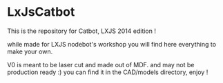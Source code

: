 LxJsCatbot
==========

This is the repository for Catbot, LXJS 2014 edition !
 
while made for LXJS nodebot's workshop you will find here everything to make your own. 

V0 is meant to be laser cut and made out of MDF. and may not be production ready :) you can find it in the CAD/models directory, enjoy !